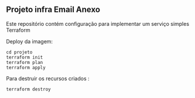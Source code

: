 ## Projeto infra Email Anexo
Este repositório contém configuração para implementar um serviço simples Terraform

Deploy da imagem:

```
cd projeto
terraform init
terraform plan
terraform apply
```

Para destruir os recursos criados :

```
terraform destroy
```
